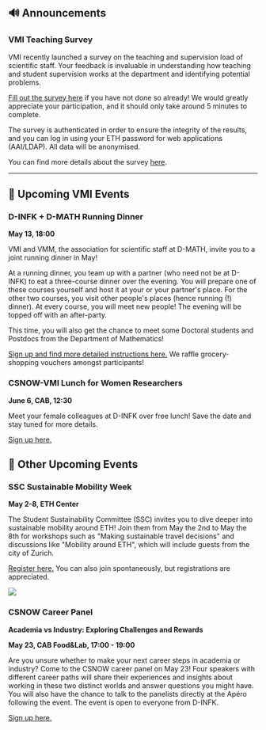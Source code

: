 ## 🔊 Announcements

### VMI Teaching Survey

VMI recently launched a survey on the teaching and supervision load of scientific staff. Your feedback is invaluable in understanding how teaching and student supervision works at the department and identifying potential problems.

[Fill out the survey here](https://evaluation-app1.let.ethz.ch/TakeSurvey.aspx?SurveyID=782I7mmM) if you have not done so already! We would greatly appreciate your participation, and it should only take around 5 minutes to complete.

The survey is authenticated in order to ensure the integrity of the results, and you can log in using your ETH password for web applications (AAI/LDAP).
All data will be anonymised.

You can find more details about the survey [here](http://vmi.ethz.ch/teaching-survey/).

<hr>

## 📅 Upcoming VMI Events

### D-INFK + D-MATH Running Dinner

**May 13, 18:00**

VMI and VMM, the association for scientific staff at D-MATH, invite you to a joint running dinner in May!

At a running dinner, you team up with a partner (who need not be at D-INFK) to eat a three-course dinner over the evening.
You will prepare one of these courses yourself and host it at your or your partner's place.
For the other two courses, you visit other people's places (hence running (!) dinner).
At every course, you will meet new people!
The evening will be topped off with an after-party.

This time, you will also get the chance to meet some Doctoral students and Postdocs from the Department of Mathematics!

[Sign up and find more detailed instructions here.](https://www.rudirockt.de/de/events/rudirockt-zurich-vvm-mai-2023)
We raffle grocery-shopping vouchers amongst participants!

### CSNOW-VMI Lunch for Women Researchers

**June 6, CAB, 12:30**

Meet your female colleagues at D-INFK over free lunch! Save the date and stay tuned for more details.

[Sign up here.](https://forms.gle/msmEpjt51WR6P4vL8)

## 📅 Other Upcoming Events

### SSC Sustainable Mobility Week

**May 2-8, ETH Center**

The Student Sustainability Committee (SSC) invites you to dive deeper into sustainable mobility around ETH!
Join them from May the 2nd to May the 8th for workshops such as "Making sustainable travel decisions" and discussions like "Mobility around ETH", which will include guests from the city of Zurich.

[Register here.](http://bit.ly/3zV6N5r) You can also join spontaneously, but registrations are appreciated.

![](https://www.ssc.ethz.ch/wp-content/uploads/2023/04/MobilityWeek_Flyers-1090x1536.png)

### CSNOW Career Panel
**Academia vs Industry: Exploring Challenges and Rewards**

**May 23, CAB Food&Lab, 17:00 - 19:00**

Are you unsure whether to make your next career steps in academia or industry? Come to the CSNOW career panel on May 23! Four speakers with different career paths will share their experiences and insights about working in these two distinct worlds and answer questions you might have. You will also have the chance to talk to the panelists directly at the Apéro following the event. The event is open to everyone from D-INFK.

[Sign up here.](https://forms.gle/F1uVgs9f6EWZQYoQA)
